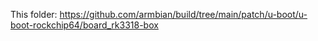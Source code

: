 This folder: https://github.com/armbian/build/tree/main/patch/u-boot/u-boot-rockchip64/board_rk3318-box
